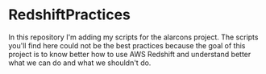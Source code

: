 # RedshiftPractices
In this repository I'm adding my scripts for the alarcons project.
The scripts you'll find here could not be the best practices because the goal of this project
is to know better how to use AWS Redshift and understand better what we can do and what we shouldn't do.
